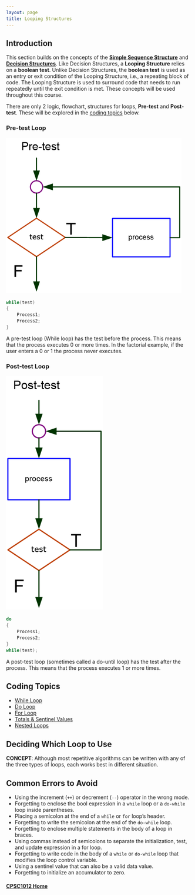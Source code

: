 ```yaml
---
layout: page
title: Looping Structures
---
```


## Introduction
This section builds on the concepts of the **[Simple Sequence Structure](../02-sequence/02-sequence.md)** and **[Decision Structures](../03-decisions/03-decisions.md)**. Like Decision Structures, a **Looping Structure** relies on a **boolean test**. Unlike Decision Structures, the **boolean test** is used as an entry or exit condition of the Looping Structure, i.e., a repeating block of code. The Looping Structure is used to surround code that needs to run repeatedly until the exit condition is met. These concepts will be used throughout this course.

There are only 2 logic, flowchart, structures for loops, **Pre-test** and **Post-test**. These will be explored in the [coding topics](#topics) below.

### Pre-test Loop
![pre-test-loop](files/pre-test-loop.png)

```csharp
while(test)
{
    Process1;
    Process2;
}
```
A pre-test loop (While loop) has the test before the process. This means that the process executes 0 or more times. In the factorial example, if the user enters a 0 or 1 the process never executes.  

### Post-test Loop
![post-test-loop](files/post-test-loop.png)

```csharp
do
{
    Process1;
    Process2;
}
while(test);
```

A post-test loop (sometimes called a do-until loop) has the test after the process. This means that the process executes 1 or more times.

## <a ID="topics">Coding Topics</a>
* [While Loop](while.md)
* [Do Loop](do-loop.md)
* [For Loop](for-loop.md)
* [Totals & Sentinel Values](sentinels.md)
* [Nested Loops](nested.md)

## Deciding Which Loop to Use
**CONCEPT**: Although most repetitive algorithms can be written with any of the three types of loops, each works best in different situation.

## Common Errors to Avoid
*  Using the increment (`++`) or decrement (`--`) operator in the wrong mode.
*  Forgetting to enclose the bool expression in a `while` loop or a `do-while` loop inside parentheses.
*  Placing a semicolon at the end of a `while` or `for` loop’s header.
*  Forgetting to write the semicolon at the end of the `do-while` loop.
*  Forgetting to enclose multiple statements in the body of a loop in braces.
*  Using commas instead of semicolons to separate the initialization, test, and update expression in a for loop.
*  Forgetting to write code in the body of a `while` or `do-while` loop that modifies the loop control variable.
*  Using a sentinel value that can also be a valid data value.
*  Forgetting to initialize an accumulator to zero.

#### [CPSC1012 Home](../)